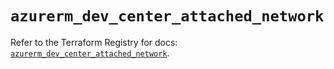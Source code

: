# `azurerm_dev_center_attached_network`

Refer to the Terraform Registry for docs: [`azurerm_dev_center_attached_network`](https://registry.terraform.io/providers/hashicorp/azurerm/4.12.0/docs/resources/dev_center_attached_network).
